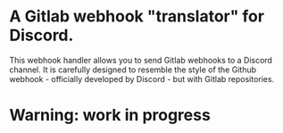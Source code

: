 # A Gitlab webhook "translator" for Discord.

This webhook handler allows you to send Gitlab webhooks to a Discord channel. It is carefully designed to resemble the style of the Github webhook - officially developed by Discord - but with Gitlab repositories.

# Warning: work in progress
